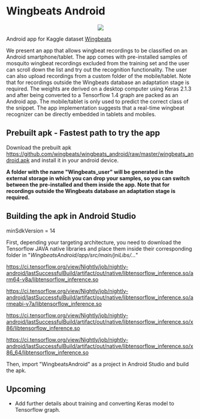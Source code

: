 # Wingbeats Android

<p align="center"> <img src="https://github.com/wingbeats/wingbeats_pi/blob/master/wingbeats.png"></p>

Android app for Kaggle dataset [Wingbeats](https://www.kaggle.com/potamitis/wingbeats) 

We present an app that allows wingbeat recordings to be classified on an Android smartphone/tablet. The app comes with pre-installed samples of mosquito wingbeat recordings excluded from the training set and the user can scroll down the list and try out the recognition functionality. The user can also upload recordings from a custom folder of the mobile/tablet. Note that for recordings outside the Wingbeats database an adaptation stage is required. The weights are derived on a desktop computer using Keras 2.1.3 and after being converted to a Tensorflow 1.4 graph are packed as an Android app. The mobile/tablet is only used to predict the correct class of the snippet. The app implementation suggests that a real-time wingbeat recognizer can be directly embedded in tablets and mobiles.

## Prebuilt apk - Fastest path to try the app
Download the prebuilt apk https://github.com/wingbeats/wingbeats_android/raw/master/wingbeats_android.apk and install it in your android device. 

**A folder with the name "Wingbeats_user" will be generated in the external storage in which you can drop your samples, so you can switch between the pre-installed and them inside the app. Note that for recordings outside the Wingbeats database an adaptation stage is required.**

## Building the apk in Android Studio
minSdkVersion = 14

First, depending your targeting architecture, you need to download the Tensorflow JAVA native libraries and place them inside their corresponding folder in "_WingbeatsAndroid/app/src/main/jniLibs/..._"

https://ci.tensorflow.org/view/Nightly/job/nightly-android/lastSuccessfulBuild/artifact/out/native/libtensorflow_inference.so/arm64-v8a/libtensorflow_inference.so

https://ci.tensorflow.org/view/Nightly/job/nightly-android/lastSuccessfulBuild/artifact/out/native/libtensorflow_inference.so/armeabi-v7a/libtensorflow_inference.so

https://ci.tensorflow.org/view/Nightly/job/nightly-android/lastSuccessfulBuild/artifact/out/native/libtensorflow_inference.so/x86/libtensorflow_inference.so

https://ci.tensorflow.org/view/Nightly/job/nightly-android/lastSuccessfulBuild/artifact/out/native/libtensorflow_inference.so/x86_64/libtensorflow_inference.so

Then, import "WingbeatsAndroid" as a project in Android Studio and build the apk.

## Upcoming
* Add further details about training and converting Keras model to Tensorflow graph.
